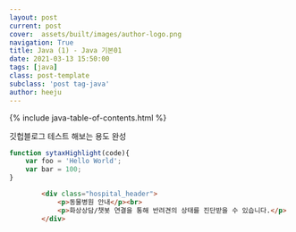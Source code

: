 ```yaml
---
layout: post
current: post
cover:  assets/built/images/author-logo.png
navigation: True
title: Java (1) - Java 기본01
date: 2021-03-13 15:50:00
tags: [java]
class: post-template
subclass: 'post tag-java'
author: heeju
---
```


{% include java-table-of-contents.html %}

깃헙블로그 테스트 해보는 용도 완성
~~~javascript
function sytaxHighlight(code){
    var foo = 'Hello World';
    var bar = 100;
}
~~~
~~~html		
        <div class="hospital_header">
			<p>동물병원 안내</p><br>
			<p>화상상담/챗봇 연결을 통해 반려견의 상태를 진단받을 수 있습니다.</p>
		</div>	
		

~~~